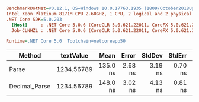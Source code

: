 ``` ini

BenchmarkDotNet=v0.12.1, OS=Windows 10.0.17763.1935 (1809/October2018Update/Redstone5)
Intel Xeon Platinum 8171M CPU 2.60GHz, 1 CPU, 2 logical and 2 physical cores
.NET Core SDK=5.0.203
  [Host]     : .NET Core 5.0.6 (CoreCLR 5.0.621.22011, CoreFX 5.0.621.22011), X64 RyuJIT
  Job-CLNHZL : .NET Core 5.0.6 (CoreCLR 5.0.621.22011, CoreFX 5.0.621.22011), X64 RyuJIT

Runtime=.NET Core 5.0  Toolchain=netcoreapp50  

```
|        Method |  textValue |     Mean |   Error |  StdDev |  StdErr |      Min |      Max |   Median | Ratio | MannWhitney(5%) | RatioSD |
|-------------- |----------- |---------:|--------:|--------:|--------:|---------:|---------:|---------:|------:|---------------- |--------:|
|         Parse | 1234.56789 | 135.0 ns | 2.68 ns | 3.19 ns | 0.70 ns | 130.6 ns | 141.9 ns | 134.5 ns |  1.00 |            Base |    0.00 |
| Decimal_Parse | 1234.56789 | 148.0 ns | 3.02 ns | 4.13 ns | 0.81 ns | 141.5 ns | 156.8 ns | 148.0 ns |  1.10 |          Slower |    0.03 |
